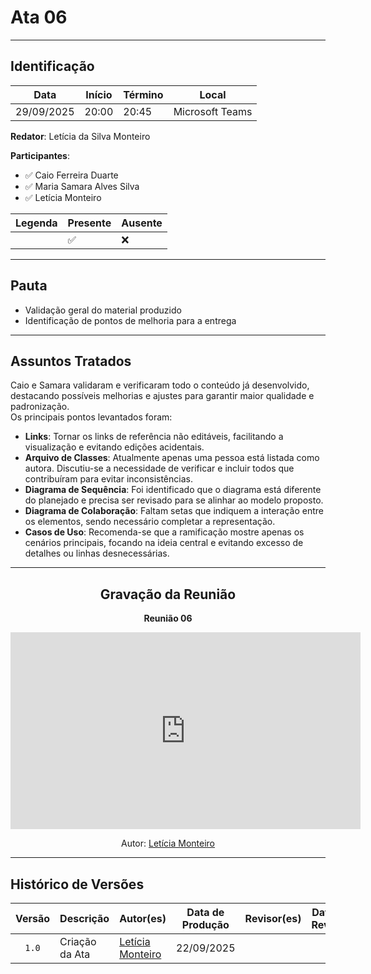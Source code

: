 # Ata 06

---

## Identificação

| Data       | Início | Término | Local           |
| ---------- | ------ | ------- | --------------- |
| 29/09/2025 | 20:00  | 20:45   | Microsoft Teams |

**Redator**: Letícia da Silva Monteiro  

**Participantes**:

* ✅  Caio Ferreira Duarte  
* ✅  Maria Samara Alves Silva  
* ✅  Letícia Monteiro  

| Legenda | Presente | Ausente |
| ------- | -------- | ------- |
|         | ✅        | ❌       |

---

## Pauta

* Validação geral do material produzido  
* Identificação de pontos de melhoria para a entrega  

---

## Assuntos Tratados

Caio e Samara validaram e verificaram todo o conteúdo já desenvolvido, destacando possíveis melhorias e ajustes para garantir maior qualidade e padronização.  
Os principais pontos levantados foram:

* **Links**: Tornar os links de referência não editáveis, facilitando a visualização e evitando edições acidentais.  
* **Arquivo de Classes**: Atualmente apenas uma pessoa está listada como autora. Discutiu-se a necessidade de verificar e incluir todos que contribuíram para evitar inconsistências.  
* **Diagrama de Sequência**: Foi identificado que o diagrama está diferente do planejado e precisa ser revisado para se alinhar ao modelo proposto.  
* **Diagrama de Colaboração**: Faltam setas que indiquem a interação entre os elementos, sendo necessário completar a representação.  
* **Casos de Uso**: Recomenda-se que a ramificação mostre apenas os cenários principais, focando na ideia central e evitando excesso de detalhes ou linhas desnecessárias.  

---

<div align="center">

## Gravação da Reunião

**Reunião 06**

<iframe width="560" height="315" src="https://www.youtube.com/embed/ZTM_OUPqFj0?si=dZCoDzRGhG6ejVK5" title="YouTube video player" frameborder="0" allow="accelerometer; autoplay; clipboard-write; encrypted-media; gyroscope; picture-in-picture; web-share" referrerpolicy="strict-origin-when-cross-origin" allowfullscreen></iframe>

<p>Autor: <a href="https://github.com/LeticiaMonteiroo">Letícia Monteiro</a></p>
</div>

---

## Histórico de Versões

| Versão | Descrição                                                        | Autor(es)                                              | Data de Produção | Revisor(es) | Data de Revisão | Incremento do Revisor |
| :----: | ---------------------------------------------------------------- | ------------------------------------------------------ | :--------------: | ----------- | :-------------: | :-------------------: |
|  `1.0` | Criação da Ata | [Letícia Monteiro](https://github.com/LeticiaMonteiroo)  |    22/09/2025    |             |                 |                       |

